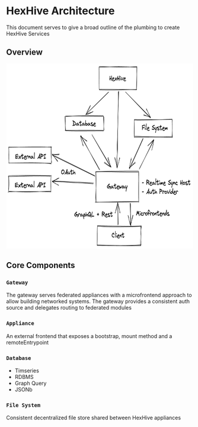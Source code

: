 # HexHive Architecture

This document serves to give a broad outline of the plumbing to create HexHive Services

## Overview

<img src="./../images/network-diagram.png" alt="Network diagram" width="800" height="500">

## Core Components

### `Gateway`

The gateway serves federated appliances with a microfrontend approach to allow building networked systems.
The gateway provides a consistent auth source and delegates routing to federated modules

### `Appliance`

An external frontend that exposes a bootstrap, mount method and a remoteEntrypoint

### `Database`

- Timseries
- RDBMS
- Graph Query
- JSONb

### `File System`

Consistent decentralized file store shared between HexHive appliances
